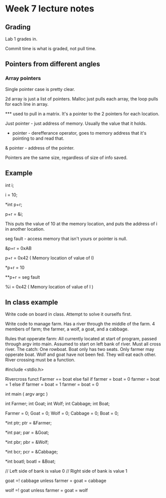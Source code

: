 # Week 7 lecture notes

## Grading

Lab 1 grades in. 

Commit time is what is graded, not pull time.

## Pointers from different angles

### Array pointers

Single pointer case is pretty clear.

2d array is just a list of pointers. Malloc just pulls each array, the loop pulls for each line in array.

*** used to pull in a matrix. It's a pointer to the 2 pointers for each location. 

Just pointer - just address of memory. Usually the value that it holds.

* pointer - derefferance operator, goes to memory address that it's pointing to and read that.

& pointer - address of the pointer. 

Pointers are the same size, regardless of size of info saved. 

## Example

int i;

i = 10;

*int p+r;

p+r = &i;

This puts the value of 10 at the memory location, and puts the address of i in another location. 

seg fault - access memory that isn't yours or pointer is null.

&p+r = 0xAB

p+r = 0x42 ( Memory location of value of I)

*p+r = 10

**p+r = seg fault

%i = 0x42 ( Memory location of value of I )

## In class example

Write code on board in class. Attempt to solve it ourselfs first. 

Write code to manage farm. Has a river through the middle of the farm. 4 members of farm; the farmer, a wolf, a goat, and a cabbage.

Rules that opperate farm:
	All currently located at start of program, passed through argv into main.
	Assumed to start on left bank of river. Must all cross river. 
	The catch: One rowboat. Boat only has two seats. Only farmer may opperate boat. 
	Wolf and goat have not been fed. They will eat each other. River crossing must be a function. 

#include <stdio.h>

Rivercross funct
	Farmer == boat
	else fail
if farmer = boat = 0
	farmer = boat = 1
else if farmer = boat = 1
	farmer = boat = 0	

int main ( argv argc )

int Farmer;
int Goat;
int Wolf;
int Cabbage;
int Boat;

Farmer = 0;
Goat = 0;
Wolf = 0;
Cabbage = 0;
Boat = 0;

*int ptr;
ptr = &Farmer;

*int par;
par = &Goat;

*int pbr;
pbr = &Wolf;

*int bcr;
pcr = &Cabbage;

*int boatl;
boatl = &Boat; 

// Left side of bank is value 0
// Right side of bank is value 1

goat =! cabbage unless farmer = goat = cabbage

wolf =! goat unless farmer = goat = wolf



